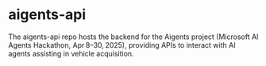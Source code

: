 # aigents-api
The aigents-api repo hosts the backend for the Aigents project (Microsoft AI Agents Hackathon, Apr 8–30, 2025), providing APIs to interact with AI agents assisting in vehicle acquisition.
